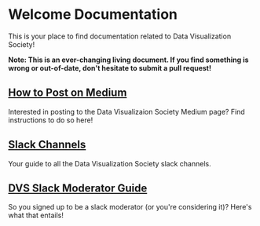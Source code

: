 # Welcome Documentation

This is your place to find documentation related to Data Visualization Society! 

**Note: This is an ever-changing living document. If you find something is wrong or out-of-date, don't hesitate to submit a pull request!**

## [How to Post on Medium](postToMedium.md)

Interested in posting to the Data Visualizaion Society Medium page? Find instructions to do so here!

## [Slack Channels](slackChannels.md)

Your guide to all the Data Visualization Society slack channels.

## [DVS Slack Moderator Guide](moderatorGuide.md)

So you signed up to be a slack moderator (or you're considering it)? Here's what that entails!

